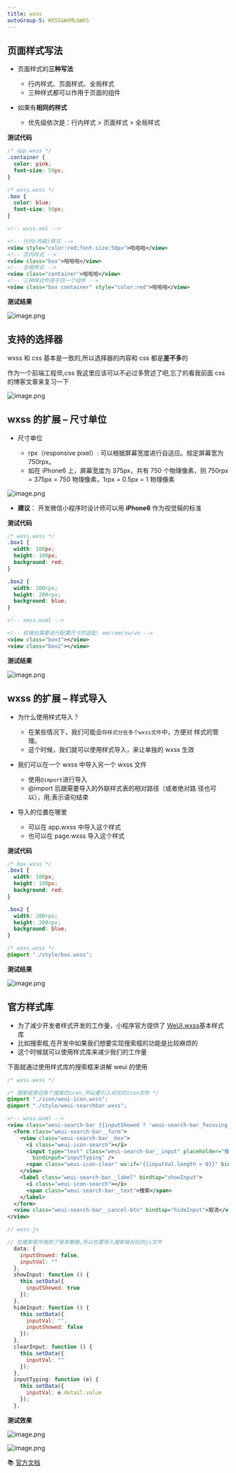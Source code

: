 ```yaml
---
title: wxss
autoGroup-5: WXSS&WXML&WXS
---
```


## 页面样式写法

- 页面样式的**三种写法**

  - 行内样式、页面样式、全局样式
  - 三种样式都可以作用于页面的组件

- 如果有**相同的样式**
  - 优先级依次是：行内样式 > 页面样式 > 全局样式

**测试代码**

```css
/* app.wxss */
.container {
  color: pink;
  font-size: 50px;
}
```

```css
/* wxss.wxss */
.box {
  color: blue;
  font-size: 50px;
}
```

```xml
<!-- wxss.xml -->

<!-- 行内(内联)样式 -->
<view style="color:red;font-size:50px">哈哈哈</view>
<!-- 页内样式 -->
<view class="box">哈哈哈</view>
<!-- 全局样式 -->
<view class="container">哈哈哈</view>
<!-- 三种样式作用于同一个组件 -->
<view class="box container" style="color:red">哈哈哈</view>
```

**测试结果**

![image.png](https://p3-juejin.byteimg.com/tos-cn-i-k3u1fbpfcp/71f93f4939704e31b25fde37ea0b5a8a~tplv-k3u1fbpfcp-watermark.image)

## 支持的选择器

wxss 和 css 基本是一致的,所以选择器的内容和 css 都是**差不多**的

作为一个前端工程师,css 我这里应该可以不必过多赘述了吧,忘了的看我前面 css 的博客文章来复习一下

![image.png](https://p3-juejin.byteimg.com/tos-cn-i-k3u1fbpfcp/bb4ffda7ded444f0b83ca71fce270e2a~tplv-k3u1fbpfcp-watermark.image)

## wxss 的扩展 – 尺寸单位

- 尺寸单位

  - rpx（responsive pixel）: 可以根据屏幕宽度进行自适应。规定屏幕宽为 750rpx。
  - 如在 iPhone6 上，屏幕宽度为 375px，共有 750 个物理像素，则 750rpx = 375px = 750 物理像素，1rpx =
    0.5px = 1 物理像素

![image.png](https://p6-juejin.byteimg.com/tos-cn-i-k3u1fbpfcp/29a615796699466885b6630fc6ce56cc~tplv-k3u1fbpfcp-watermark.image)

- **建议**： 开发微信小程序时设计师可以用 **iPhone6** 作为视觉稿的标准

**测试代码**

```css
/* wxss.wxss */
.box1 {
  width: 100px;
  height: 100px;
  background: red;
}

.box2 {
  width: 200rpx;
  height: 200rpx;
  background: blue;
}
```

```xml
<!-- xmss.wsml -->

<!-- 前端也需要进行配置尺寸的适配: em/rem/vw/vn -->
<view class="box1"></view>
<view class="box2"></view>
```

**测试结果**

![image.png](https://p6-juejin.byteimg.com/tos-cn-i-k3u1fbpfcp/a495d6578c2b42c19cbb0ac1b3358d7d~tplv-k3u1fbpfcp-watermark.image)

## wxss 的扩展 – 样式导入

- 为什么使用样式导入？

  - 在某些情况下，我们可能会`将样式分在多个wxss文件`中，方便对
    样式的管理。
  - 这个时候，我们就可以使用样式导入，来让单独的 wxss 生效

- 我们可以在一个 wxss 中导入另一个 wxss 文件

  - 使用`@import`进行导入
  - @import 后跟需要导入的外联样式表的相对路径（或者绝对路
    径也可以），用;表示语句结束

- 导入的位置在哪里
  - 可以在 app.wxss 中导入这个样式
  - 也可以在 page.wxss 导入这个样式

**测试代码**

```css
/* box.wxss */
.box1 {
  width: 100px;
  height: 100px;
  background: red;
}

.box2 {
  width: 200rpx;
  height: 200rpx;
  background: blue;
}
```

```css
/* wxss.wxss */
@import "./style/box.wxss";
```

**测试结果**

![image.png](https://p6-juejin.byteimg.com/tos-cn-i-k3u1fbpfcp/a495d6578c2b42c19cbb0ac1b3358d7d~tplv-k3u1fbpfcp-watermark.image)

## 官方样式库

- 为了减少开发者样式开发的工作量，小程序官方提供了 [WeUI.wxss](https://github.com/Tencent/weui-wxss)基本样式库
- 比如搜索框,在开发中如果我们想要实现搜索框的功能是比较麻烦的
- 这个时候就可以使用样式库来减少我们的工作量

下面就通过使用样式库的搜索框来讲解 weui 的使用

```css
/* wxss.wxss */

/* 搜索框旁边有个搜索的icon,所以要引入对应的icon文件 */
@import "./icon/weui-icon.wxss";
@import "./style/weui-searchbar.wxss";
```

```xml
<!-- wxss.wxml -->
<view class="weui-search-bar {{inputShowed ? 'weui-search-bar_focusing' : ''}}" id="searchBar">
  <form class="weui-search-bar__form">
    <view class="weui-search-bar__box">
      <i class="weui-icon-search"></i>
      <input type="text" class="weui-search-bar__input" placeholder="搜索" value="{{inputVal}}" focus="{{inputShowed}}"
        bindinput="inputTyping" />
      <span class="weui-icon-clear" wx:if="{{inputVal.length > 0}}" bindtap="clearInput"></span>
    </view>
    <label class="weui-search-bar__label" bindtap="showInput">
      <i class="weui-icon-search"></i>
      <span class="weui-search-bar__text">搜索</span>
    </label>
  </form>
  <view class="weui-search-bar__cancel-btn" bindtap="hideInput">取消</view>
</view>
```

```js
// wxss.js

// 在搜索框中用到了很多数据,所以也要导入搜索框对应的js文件
  data: {
    inputShowed: false,
    inputVal: ""
  },
  showInput: function () {
    this.setData({
      inputShowed: true
    });
  },
  hideInput: function () {
    this.setData({
      inputVal: "",
      inputShowed: false
    });
  },
  clearInput: function () {
    this.setData({
      inputVal: ""
    });
  },
  inputTyping: function (e) {
    this.setData({
      inputVal: e.detail.value
    });
  },
```

**测试效果**

![image.png](https://p9-juejin.byteimg.com/tos-cn-i-k3u1fbpfcp/1dccb0508d26464cbe652e582db96e96~tplv-k3u1fbpfcp-watermark.image)

![image.png](https://p9-juejin.byteimg.com/tos-cn-i-k3u1fbpfcp/99819c00b96e47e282aef28fe3c1bb9b~tplv-k3u1fbpfcp-watermark.image)

:books: [官方文档](https://developers.weixin.qq.com/miniprogram/dev/framework/view/wxss.html)
